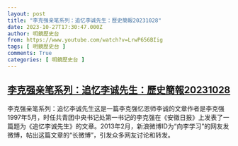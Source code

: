 ```yaml
---
layout: post
title: "李克强亲笔系列：追忆李诚先生：歷史簡報20231028"
date: 2023-10-27T17:30:47.000Z
author: 明鏡歷史台
from: https://www.youtube.com/watch?v=LrwP656BIig
tags: [ 明鏡歷史台 ]
comments: True
categories: [ 明鏡歷史台 ]
---
```

<!--1698427847000-->
[李克强亲笔系列：追忆李诚先生：歷史簡報20231028](https://www.youtube.com/watch?v=LrwP656BIig)
------

<div>
李克强亲笔系列：追忆李诚先生这是一篇李克强忆恩师李诚的文章作者是李克强1997年5月，时任共青团中央书记处第一书记的李克强在《安徽日报》上发表了一篇题为《追忆李诚先生》的文章。2013年2月，新浪微博ID为“向李学习”的网友发微博，帖出这篇文章的“长微博”，引发众多网友讨论和转发。
</div>
